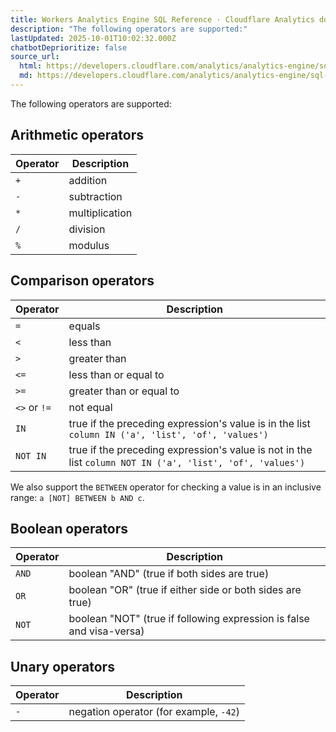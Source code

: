 ```yaml
---
title: Workers Analytics Engine SQL Reference · Cloudflare Analytics docs
description: "The following operators are supported:"
lastUpdated: 2025-10-01T10:02:32.000Z
chatbotDeprioritize: false
source_url:
  html: https://developers.cloudflare.com/analytics/analytics-engine/sql-reference/operators/
  md: https://developers.cloudflare.com/analytics/analytics-engine/sql-reference/operators/index.md
---
```


The following operators are supported:

## Arithmetic operators

| Operator | Description |
| - | - |
| `+` | addition |
| `-` | subtraction |
| `*` | multiplication |
| `/` | division |
| `%` | modulus |

## Comparison operators

| Operator | Description |
| - | - |
| `=` | equals |
| `<` | less than |
| `>` | greater than |
| `<=` | less than or equal to |
| `>=` | greater than or equal to |
| `<>` or `!=` | not equal |
| `IN` | true if the preceding expression's value is in the list `column IN ('a', 'list', 'of', 'values')` |
| `NOT IN` | true if the preceding expression's value is not in the list `column NOT IN ('a', 'list', 'of', 'values')` |

We also support the `BETWEEN` operator for checking a value is in an inclusive range: `a [NOT] BETWEEN b AND c`.

## Boolean operators

| Operator | Description |
| - | - |
| `AND` | boolean "AND" (true if both sides are true) |
| `OR` | boolean "OR" (true if either side or both sides are true) |
| `NOT` | boolean "NOT" (true if following expression is false and visa-versa) |

## Unary operators

| Operator | Description |
| - | - |
| `-` | negation operator (for example, `-42`) |
